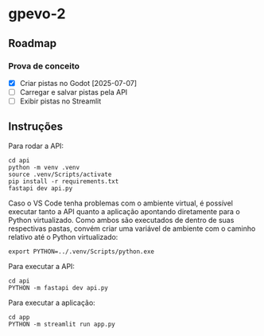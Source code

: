 # gpevo-2

## Roadmap

### Prova de conceito

- [x] Criar pistas no Godot [2025-07-07]
- [ ] Carregar e salvar pistas pela API
- [ ] Exibir pistas no Streamlit

## Instruções

Para rodar a API:

```
cd api
python -m venv .venv
source .venv/Scripts/activate
pip install -r requirements.txt
fastapi dev api.py
```

Caso o VS Code tenha problemas com o ambiente virtual, é possível executar tanto a API quanto a aplicação apontando diretamente para o Python virtualizado. Como ambos são executados de dentro de suas respectivas pastas, convém criar uma variável de ambiente com o caminho relativo até o Python virtualizado:

```
export PYTHON=../.venv/Scripts/python.exe
```

Para executar a API:

```
cd api
PYTHON -m fastapi dev api.py
```

Para executar a aplicação:

```
cd app
PYTHON -m streamlit run app.py
```